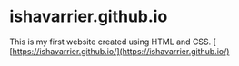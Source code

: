 # ishavarrier.github.io
This is my first website created using HTML and CSS. 
[
[https://ishavarrier.github.io/](https://ishavarrier.github.io/)
